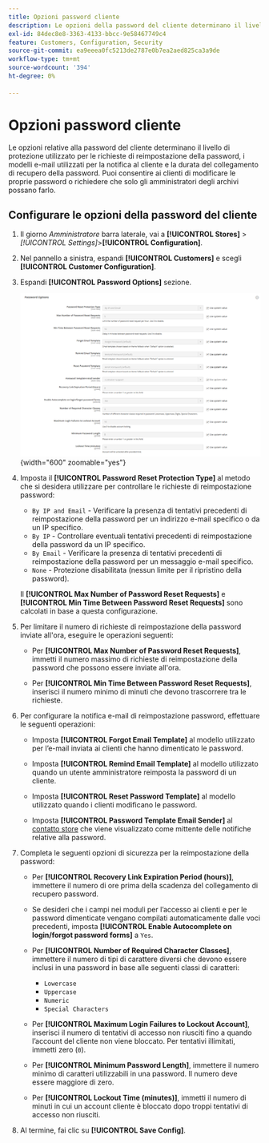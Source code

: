 ```yaml
---
title: Opzioni password cliente
description: Le opzioni della password del cliente determinano il livello di sicurezza per le varie funzioni rivolte al cliente del vostro negozio.
exl-id: 84dec8e8-3363-4133-bbcc-9e58467749c4
feature: Customers, Configuration, Security
source-git-commit: ea9eeea0fc5213de2787e0b7ea2aed825ca3a9de
workflow-type: tm+mt
source-wordcount: '394'
ht-degree: 0%

---
```


# Opzioni password cliente

Le opzioni relative alla password del cliente determinano il livello di protezione utilizzato per le richieste di reimpostazione della password, i modelli e-mail utilizzati per la notifica al cliente e la durata del collegamento di recupero della password. Puoi consentire ai clienti di modificare le proprie password o richiedere che solo gli amministratori degli archivi possano farlo.

## Configurare le opzioni della password del cliente

1. Il giorno _Amministratore_ barra laterale, vai a **[!UICONTROL Stores]** > _[!UICONTROL Settings]_>**[!UICONTROL Configuration]**.

1. Nel pannello a sinistra, espandi **[!UICONTROL Customers]** e scegli **[!UICONTROL Customer Configuration]**.

1. Espandi **[!UICONTROL Password Options]** sezione.

   ![Opzioni password](../configuration-reference/customers/assets/customer-configuration-password-options.png){width="600" zoomable="yes"}

1. Imposta il **[!UICONTROL Password Reset Protection Type]** al metodo che si desidera utilizzare per controllare le richieste di reimpostazione password:

   - `By IP and Email` - Verificare la presenza di tentativi precedenti di reimpostazione della password per un indirizzo e-mail specifico o da un IP specifico.
   - `By IP` - Controllare eventuali tentativi precedenti di reimpostazione della password da un IP specifico.
   - `By Email` - Verificare la presenza di tentativi precedenti di reimpostazione della password per un messaggio e-mail specifico.
   - `None` - Protezione disabilitata (nessun limite per il ripristino della password).

   Il **[!UICONTROL Max Number of Password Reset Requests]** e **[!UICONTROL Min Time Between Password Reset Requests]** sono calcolati in base a questa configurazione.

1. Per limitare il numero di richieste di reimpostazione della password inviate all&#39;ora, eseguire le operazioni seguenti:

   - Per **[!UICONTROL Max Number of Password Reset Requests]**, immetti il numero massimo di richieste di reimpostazione della password che possono essere inviate all&#39;ora.

   - Per **[!UICONTROL Min Time Between Password Reset Requests]**, inserisci il numero minimo di minuti che devono trascorrere tra le richieste.

1. Per configurare la notifica e-mail di reimpostazione password, effettuare le seguenti operazioni:

   - Imposta **[!UICONTROL Forgot Email Template]** al modello utilizzato per l’e-mail inviata ai clienti che hanno dimenticato le password.

   - Imposta **[!UICONTROL Remind Email Template]** al modello utilizzato quando un utente amministratore reimposta la password di un cliente.

   - Imposta **[!UICONTROL Reset Password Template]** al modello utilizzato quando i clienti modificano le password.

   - Imposta **[!UICONTROL Password Template Email Sender]** al [contatto store](../getting-started/store-details.md) che viene visualizzato come mittente delle notifiche relative alla password.

1. Completa le seguenti opzioni di sicurezza per la reimpostazione della password:

   - Per **[!UICONTROL Recovery Link Expiration Period (hours)]**, immettere il numero di ore prima della scadenza del collegamento di recupero password.

   - Se desideri che i campi nei moduli per l’accesso ai clienti e per le password dimenticate vengano compilati automaticamente dalle voci precedenti, imposta **[!UICONTROL Enable Autocomplete on login/forgot password forms]** a `Yes`.

   - Per **[!UICONTROL Number of Required Character Classes]**, immettere il numero di tipi di carattere diversi che devono essere inclusi in una password in base alle seguenti classi di caratteri:

      - `Lowercase`
      - `Uppercase`
      - `Numeric`
      - `Special Characters`

   - Per **[!UICONTROL Maximum Login Failures to Lockout Account]**, inserisci il numero di tentativi di accesso non riusciti fino a quando l’account del cliente non viene bloccato. Per tentativi illimitati, immetti zero (`0`).

   - Per **[!UICONTROL Minimum Password Length]**, immettere il numero minimo di caratteri utilizzabili in una password. Il numero deve essere maggiore di zero.

   - Per **[!UICONTROL Lockout Time (minutes)]**, immetti il numero di minuti in cui un account cliente è bloccato dopo troppi tentativi di accesso non riusciti.

1. Al termine, fai clic su **[!UICONTROL Save Config]**.
